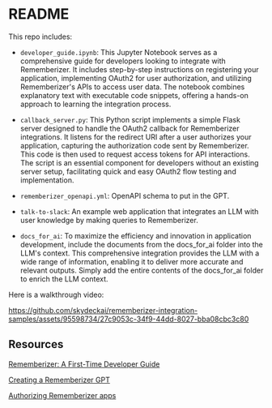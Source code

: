 # README

This repo includes:

- `developer_guide.ipynb`: This Jupyter Notebook serves as a comprehensive guide for developers looking to integrate with Rememberizer. It includes step-by-step instructions on registering your application, implementing OAuth2 for user authorization, and utilizing Rememberizer's APIs to access user data. The notebook combines explanatory text with executable code snippets, offering a hands-on approach to learning the integration process.

- `callback_server.py`: This Python script implements a simple Flask server designed to handle the OAuth2 callback for Rememberizer integrations. It listens for the redirect URI after a user authorizes your application, capturing the authorization code sent by Rememberizer. This code is then used to request access tokens for API interactions. The script is an essential component for developers without an existing server setup, facilitating quick and easy OAuth2 flow testing and implementation.

- `rememberizer_openapi.yml`: OpenAPI schema to put in the GPT.

- `talk-to-slack`: An example web application that integrates an LLM with user knowledge by making queries to Rememberizer.

- `docs_for_ai`: To maximize the efficiency and innovation in application development, include the documents from the docs_for_ai folder into the LLM's context. This comprehensive integration provides the LLM with a wide range of information, enabling it to deliver more accurate and relevant outputs. Simply add the entire contents of the docs_for_ai folder to enrich the LLM context.

Here is a walkthrough video:

https://github.com/skydeckai/rememberizer-integration-samples/assets/95598734/27c9053c-34f9-44dd-8027-bba08cbc3c80


## Resources

[Rememberizer: A First-Time Developer Guide](https://try.rememberizer.ai/blog/rememberizer-a-first-time-developer-guide)

[Creating a Rememberizer GPT](https://docs.rememberizer.ai/developer/creating-a-rememberizer-gpt)

[Authorizing Rememberizer apps](https://docs.rememberizer.ai/developer/authorizing-rememberizer-apps)

